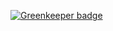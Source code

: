 
[![Greenkeeper badge](https://badges.greenkeeper.io/NFive/nfive.github.io.svg)](https://greenkeeper.io/)
